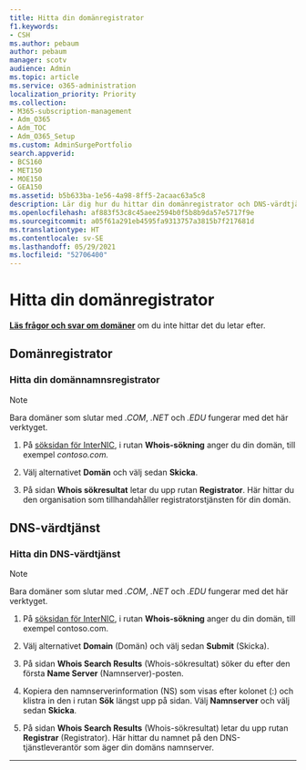 ```yaml
---
title: Hitta din domänregistrator
f1.keywords:
- CSH
ms.author: pebaum
author: pebaum
manager: scotv
audience: Admin
ms.topic: article
ms.service: o365-administration
localization_priority: Priority
ms.collection:
- M365-subscription-management
- Adm_O365
- Adm_TOC
- Adm_O365_Setup
ms.custom: AdminSurgePortfolio
search.appverid:
- BCS160
- MET150
- MOE150
- GEA150
ms.assetid: b5b633ba-1e56-4a98-8ff5-2acaac63a5c8
description: Lär dig hur du hittar din domänregistrator och DNS-värdtjänst med InterNIC-sökning.
ms.openlocfilehash: af883f53c8c45aee2594b0f5b8b9da57e5717f9e
ms.sourcegitcommit: a05f61a291eb4595fa9313757a3815b7f217681d
ms.translationtype: HT
ms.contentlocale: sv-SE
ms.lasthandoff: 05/29/2021
ms.locfileid: "52706400"
---
```

# <a name="find-your-domain-registrar"></a>Hitta din domänregistrator

 **[Läs frågor och svar om domäner](../setup/domains-faq.yml)** om du inte hittar det du letar efter. 
  
## <a name="domain-registrar"></a>Domänregistrator
  
### <a name="find-your-domain-name-registrar"></a>Hitta din domännamnsregistrator

>[!NOTE]
> Bara domäner som slutar med *.COM*, *.NET* och *.EDU* fungerar med det här verktyget.
  
1. På [söksidan för InterNIC](https://go.microsoft.com/fwlink/p/?LinkId=402770), i rutan **Whois-sökning** anger du din domän, till exempel  *contoso.com.* 
    
2. Välj alternativet **Domän** och välj sedan **Skicka**.
    
3. På sidan **Whois sökresultat** letar du upp rutan **Registrator**. Här hittar du den organisation som tillhandahåller registratorstjänsten för din domän. 
    
## <a name="dns-hosting-provider"></a>DNS-värdtjänst
  
### <a name="find-your-dns-hosting-provider"></a>Hitta din DNS-värdtjänst

>[!NOTE]
> Bara domäner som slutar med *.COM*, *.NET* och *.EDU* fungerar med det här verktyget.
  
1. På [söksidan för InterNIC]( https://go.microsoft.com/fwlink/p/?LinkId=402770), i rutan **Whois-sökning** anger du din domän, till exempel contoso.com. 
    
2. Välj alternativet **Domain** (Domän) och välj sedan **Submit** (Skicka).
    
3. På sidan **Whois Search Results** (Whois-sökresultat) söker du efter den första **Name Server** (Namnserver)-posten. 
    
4. Kopiera den namnserverinformation (NS) som visas efter kolonet (:) och klistra in den i rutan **Sök** längst upp på sidan. Välj **Namnserver** och välj sedan **Skicka**.
    
5. På sidan **Whois Search Results** (Whois-sökresultat) letar du upp rutan **Registrar** (Registrator). Här hittar du namnet på den DNS-tjänstleverantör som äger din domäns namnserver. 
    
---

